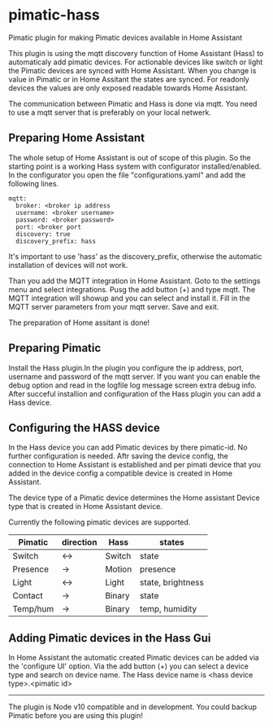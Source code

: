 # pimatic-hass
Pimatic plugin for making Pimatic devices available in Home Assistant

This plugin is using the mqtt discovery function of Home Assistant (Hass) to automaticaly add pimatic devices.
For actionable devices like switch or light the Pimatic devices are synced with Home Assistant. When you change is value in Pimatic or in Home Assitant the states are synced. For readonly devices the values are only exposed readable towards Home Assistant. 

The communication between Pimatic and Hass is done via mqtt. You need to use a mqtt server that is preferably on your local netwerk.

## Preparing Home Assistant
The whole setup of Home Assistant is out of scope of this plugin. So the starting point is a working Hass system with configurator installed/enabled.
In the configurator you open the file "configurations.yaml" and add the following lines.

```
mqtt:
  broker: <broker ip address
  username: <broker username>
  password: <broker password>
  port: <broker port
  discovery: true
  discovery_prefix: hass

```
It's important to use 'hass' as the discovery_prefix, otherwise the automatic installation of devices will not work.

Than you add the MQTT integration in Home Assistant.
Goto to the settings menu and select integrations. Pusg the add button (+) and type mqtt. 
The MQTT integration will showup and you can select and install it.
Fill in the MQTT server parameters from your mqtt server. Save and exit.

The preparation of Home assitant is done! 

## Preparing Pimatic
Install the Hass plugin.In the plugin you configure the ip address, port, username and password of the mqtt server.
If you want you can enable the debug option and read in the logfile log message screen extra debug info.
After succeful installion and configuration of the Hass plugin you can add a Hass device.

## Configuring the HASS device

In the Hass device you can add Pimatic devices by there pimatic-id. No further configuration is needed.
Aftr saving the device config, the connection to Home Assistant is established and per pimati device that you added in the device config a compatible device is created in Home Assistant.

The device type of a Pimatic device determines the Home assistant Device type that is created in Home Assistant device.

Currently the following pimatic devices are supported.

|Pimatic  |direction| Hass     | states            |
|---------|---------|----------|-------------------|
|Switch   |   <->   | Switch   | state             |
|Presence |    ->   | Motion   | presence          |
|Light    |   <->   | Light    | state, brightness |
|Contact  |    ->   | Binary   | state             |
|Temp/hum |    ->   | Binary   | temp, humidity    |

## Adding Pimatic devices in the Hass Gui
In Home Assistant the automatic created Pimatic devices can be added via the 'configure UI' option. 
Via the add button (+) you can select a device type and search on device name. 
The Hass device name is \<hass device type\>.\<pimatic id\>


---
The plugin is Node v10 compatible and in development. You could backup Pimatic before you are using this plugin!
